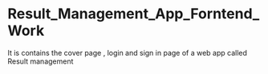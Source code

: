 # Result_Management_App_Forntend_Work
It is contains the cover page , login and sign in page of a web app called  Result management
